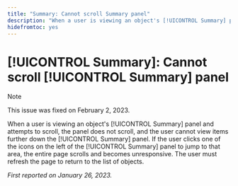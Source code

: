 ```yaml
---
title: "Summary: Cannot scroll Summary panel"
description: "When a user is viewing an object's [!UICONTROL Summary] panel and attempts to scroll, the panel does not scroll, and the user cannot view items further down the [!UICONTROL Summary] panel. If the user clicks one of the icons on the left of the [!UICONTROL Summary] panel to jump to that area, the entire page scrolls and becomes unresponsive. The user must refresh the page to return to the list."
hidefromtoc: yes
---
```


# [!UICONTROL Summary]: Cannot scroll [!UICONTROL Summary] panel

>[!NOTE]
>
>This issue was fixed on February 2, 2023.

When a user is viewing an object's [!UICONTROL Summary] panel and attempts to scroll, the panel does not scroll, and the user cannot view items further down the [!UICONTROL Summary] panel. If the user clicks one of the icons on the left of the [!UICONTROL Summary] panel to jump to that area, the entire page scrolls and becomes unresponsive. The user must refresh the page to return to the list of objects.

_First reported on January 26, 2023._

